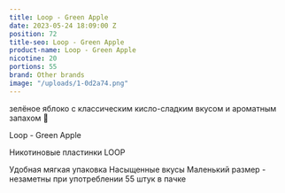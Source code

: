 ```yaml
---
title: Loop - Green Apple
date: 2023-05-24 18:09:00 Z
position: 72
title-seo: Loop - Green Apple
product-name: Loop - Green Apple
nicotine: 20
portions: 55
brand: Other brands
image: "/uploads/1-0d2a74.png"
---
```


 зелёное яблоко с классическим кисло-сладким вкусом и ароматным запахом 🍏

Loop - Green Apple

Никотиновые пластинки LOOP

Удобная мягкая упаковка
Насыщенные вкусы
Маленький размер - незаметны при употреблении
55 штук в пачке